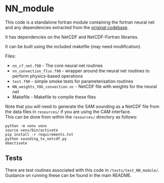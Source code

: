 # NN_module

This code is a standalone fortran module containing the fortran neural net and any dependencies extracted from the [original codebase](https://github.com/yaniyuval/Neural_nework_parameterization/tree/v.1.0.3).

It has dependencies on the NetCDF and NetCDF-Fortran libraries.

It can be built using the included makefile (may need modification).

Files:

- `nn_cf_net.f90` - The core neural net routines
- `nn_convection_flux.f90` - wrapper around the neural net routines to perform physics-based operations
- `test.f90` - simple smoke tests for parameterisation routines
- `NN_weights_YOG_convection.nc` - NetCDF file with weights for the neural net
- Makefile - Makefile to compile these files

Note that you will need to generate the SAM sounding as a NetCDF file from the data
files in `resources/` if you are using the CAM interface.\
This can be done from within the `resources/` directory as follows:
```
python -m venv venv
source venv/bin/activate
pip install -r requirements.txt
python sounding_to_netcdf.py
deactivate
```

## Tests

There are test routines associated with this code in `/tests/test_NN_module/`.
Guidance on running these can be found in the main README.
